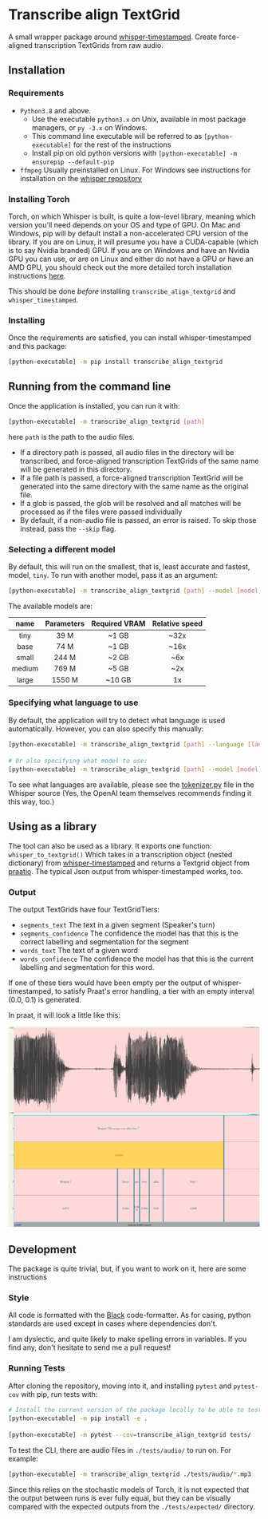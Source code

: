 # Transcribe align TextGrid

A small wrapper package around [whisper-timestamped](https://github.com/linto-ai/whisper-timestamped). Create force-aligned transcription TextGrids from raw audio.

## Installation

### Requirements

- `Python3.8` and above.
  - Use the executable `python3.x` on Unix, available in most package managers, or `py -3.x` on Windows.
  - This command line executable will be referred to as `[python-executable]` for the rest of the instructions
  - Install pip on old python versions with `[python-executable] -m ensurepip --default-pip`
- `ffmpeg` Usually preinstalled on Linux. For Windows see instructions for installation on the [whisper repository](https://github.com/openai/whisper)

### Installing Torch

Torch, on which Whisper is built, is quite a low-level library, meaning which version you'll need depends on your OS and type of GPU. On Mac and Windows, pip will by default install a non-accelerated CPU version of the library. If you are on Linux, it will presume you have a CUDA-capable (which is to say Nvidia branded) GPU. If you are on Windows and have an Nvidia GPU you can use, or are on Linux and either do not have a GPU or have an AMD GPU, you should check out the more detailed torch installation instructions [here](https://pytorch.org/get-started/locally/).

This should be done _before_ installing `transcribe_align_textgrid` and `whisper_timestamped`.

### Installing

Once the requirements are satisfied, you can install whisper-timestamped and this package:

```bash
[python-executable] -m pip install transcribe_align_textgrid
```

## Running from the command line

Once the application is installed, you can run it with:

```bash
[python-executable] -m transcribe_align_textgrid [path]
```

here `path` is the path to the audio files.

- If a directory path is passed, all audio files in the directory will be transcribed, and force-aligned transcription TextGrids of the same name will be generated in this directory.
- If a file path is passed, a force-aligned transcription TextGrid will be generated into the same directory with the same name as the original file.
- If a glob is passed, the glob will be resolved and all matches will be processed as if the files were passed individually
- By default, if a non-audio file is passed, an error is raised. To skip those instead, pass the `--skip` flag.

### Selecting a different model

By default, this will run on the smallest, that is, least accurate and fastest, model, `tiny`. To run with another model, pass it as an argument:

```bash
[python-executable] -m transcribe_align_textgrid [path] --model [model]
```

The available models are:

|  name  | Parameters | Required VRAM | Relative speed |
| :----: | :--------: | :-----------: | :------------: |
|  tiny  |    39 M    |     ~1 GB     |      ~32x      |
|  base  |    74 M    |     ~1 GB     |      ~16x      |
| small  |   244 M    |     ~2 GB     |      ~6x       |
| medium |   769 M    |     ~5 GB     |      ~2x       |
| large  |   1550 M   |    ~10 GB     |       1x       |

### Specifying what language to use

By default, the application will try to detect what language is used automatically. However, you can also specify this manually:

```bash
[python-executable] -m transcribe_align_textgrid [path] --language [language]

# Or also specifying what model to use:
[python-executable] -m transcribe_align_textgrid [path] --model [model] --language [language]
```

To see what languages are available, please see the [tokenizer.py](https://github.com/openai/whisper/blob/main/whisper/tokenizer.py) file in the Whisper source (Yes, the OpenAI team themselves recommends finding it this way, too.)

## Using as a library

The tool can also be used as a library. It exports one function: `whisper_to_textgrid()` Which takes in a transcription object (nested dictionary) from [whisper-timestamped](https://github.com/linto-ai/whisper-timestamped) and returns a Textgrid object from [praatio](https://github.com/timmahrt/praatIO). The typical Json output from whisper-timestamped works, too.

### Output

The output TextGrids have four TextGridTiers:

- `segments_text` The text in a given segment (Speaker's turn)
- `segments_confidence` The confidence the model has that this is the correct labelling and segmentation for the segment
- `words_text` The text of a given word
- `words_confidence` The confidence the model has that this is the current labelling and segmentation for this word.

If one of these tiers would have been empty per the output of whisper-timestamped, to satisfy Praat's error handling, a tier with an empty interval (0.0, 0.1) is generated.

In praat, it will look a little like this:

<p align="center">
  <img src=".assets/sample_output.png" />
</p>

## Development

The package is quite trivial, but, if you want to work on it, here are some instructions

### Style

All code is formatted with the [Black](https://github.com/psf/black) code-formatter. As for casing, python standards are used except in cases where dependencies don't.

I am dyslectic, and quite likely to make spelling errors in variables. If you find any, don't hesitate to send me a pull request!

### Running Tests

After cloning the repository, moving into it, and installing `pytest` and `pytest-cov` with pip, run tests with:

```bash
# Install the current version of the package locally to be able to test it.
[python-executable] -m pip install -e .

[python-executable] -m pytest --cov=transcribe_align_textgrid tests/
```

To test the CLI, there are audio files in `./tests/audio/` to run on. For example:

```bash
[python-executable] -m transcribe_align_textgrid ./tests/audio/*.mp3
```

Since this relies on the stochastic models of Torch, it is not expected that the output between runs is ever fully equal, but they can be visually compared with the expected outputs from the `./tests/expected/` directory.
